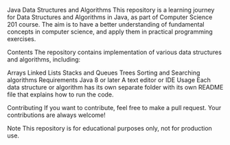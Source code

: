 Java Data Structures and Algorithms
This repository is a learning journey for Data Structures and Algorithms in Java, as part of Computer Science 201 course. The aim is to have a better understanding of fundamental concepts in computer science, and apply them in practical programming exercises.

Contents
The repository contains implementation of various data structures and algorithms, including:

Arrays
Linked Lists
Stacks and Queues
Trees
Sorting and Searching algorithms
Requirements
Java 8 or later
A text editor or IDE
Usage
Each data structure or algorithm has its own separate folder with its own README file that explains how to run the code.

Contributing
If you want to contribute, feel free to make a pull request. Your contributions are always welcome!

Note
This repository is for educational purposes only, not for production use.